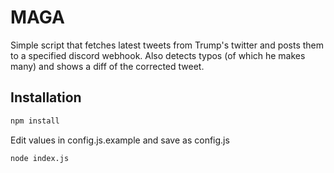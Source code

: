 # MAGA

Simple script that fetches latest tweets from Trump's twitter and posts them to a specified discord webhook. Also detects typos (of which he makes many) and shows a diff of the corrected tweet.

## Installation

```bash
npm install
```

Edit values in config.js.example and save as config.js

```bash
node index.js
```